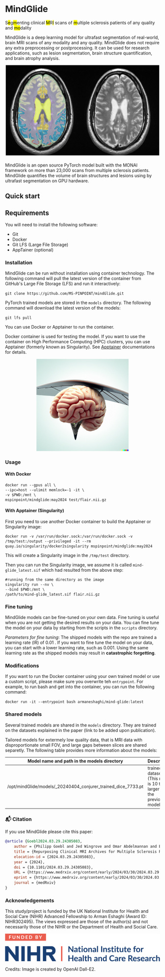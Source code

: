 # MindGlide

S<mark>e</mark>g<mark>m</mark>enting clinical <mark>M</mark>R<mark>I</mark> scans of <mark>m</mark>ultiple sclerosis patients of any quality and <mark>mo</mark>dality

MindGlide is a deep learning model for ultrafast segmentation of real-world, brain MRI scans of any modality and any quality. MindGlide does not require any extra preprocessing or postprocessing. It can be used for research applications, such as lesion segmentation, brain structure quantification, and brain atrophy analysis.

<p align="center">
<img src="assets/t2.png" alt="MindGlide logo" width="500" height="300">
</p>

MindGlide is an open source PyTorch model built with the MONAI framework
on more than 23,000 scans from multiple sclerosis patients. MindGlide
quantifies the volume of brain structures and lesions using by ultrafast
segmentation on GPU hardware.

## Quick start

## Requirements

You will need to install the following software:

- Git
- Docker
- Git LFS (Large File Storage)
- AppTainer (optional)

### Installation

MindGlide can be run without installation using container technology. The
following command will pull the latest version of the container from
GitHub's Large File Storage (LFS) and run it interactively:

`git clone https://github.com/MS-PINPOINT/mindGlide.git`

PyTorch trained models are stored in the `models` directory. The
following command will download the latest version of the models:

`git lfs pull`

You can use Docker or Apptainer to run the container. 

Docker container is used for testing the model. If you want to use the
container on High Performance Computing (HPC) clusters, you can use
Apptainer (formerly known as Singularity). See [Apptainer](https://apptainer.org/) documentations for details.

<p align="center">
<img src="assets/mindGlide_logo.png" alt="MindGlide logo" width="300" height="300">
</p>

### Usage

#### With Docker

```
docker run --gpus all \
--ipc=host --ulimit memlock=-1 -it \
-v $PWD:/mnt \
mspinpoint/mindglide:may2024 test/flair.nii.gz
```

#### With Apptainer (Singularity)

First you need to use another Docker container to build the Apptainer or Singularity image:

```
docker run -v /var/run/docker.sock:/var/run/docker.sock -v /tmp/test:/output --privileged -it --rm  quay.io/singularity/docker2singularity mspinpoint/mindglide:may2024
```

This will create a Singularity image in the `/tmp/test` directory.

Then you can run the Singularity image, we assume it is called `mind-glide_latest.sif`
which had resulted from the above step:

```
#running from the same directory as the image
singularity run --nv \
--bind $PWD:/mnt \
/path/to/mind-glide_latest.sif flair.nii.gz
```

### Fine tuning

MindGlide models can be fine-tuned on your own data. Fine tuning is useful when you are not getting the desired results on your data. You can fine tune the model on your data by starting from the scripts in the
`scripts` directory.

_Parameters for fine tuning_: The shipped models with the repo are trained a learning rate (lR)
of 0.01 . If you want to fine tune the model on your data, you can start with a lower learning rate, such as 0.001. Using the same learning rate as the shipped models may result in **catastrophic forgetting**.

### Modifications

If you want to run the Docker container using your own trained model or use
a custom script, please make sure you overwrite teh `entrypoint`. For example,
to run bash and get into the container, you can run the following command:

`docker run -it --entrypoint bash armaneshaghi/mind-glide:latest`

### Shared models

Several trained models are shared in the `models` directory.
They are trained on the datasets explained in the paper (link to be added upon publication).

Tailored models for extermely low quality data, that is MRI data with disproportionate small FOV, and large gaps between
slices are shared separetly. The following table provides
more information about the models:

| Model name and path in the models directory | Description | Dataset |
|-|-|-|
| /opt/mindGlide/models/_20240404_conjurer_trained_dice_7733.pt | trained on dataset 1 (This model is 10 times larger than the previous models) | IPMSA |

### 📬 Citation

If you use MindGlide please cite this paper:

```bibtex
@article {Goebl2024.03.29.24305083,
	author = {Philipp Goebl and Jed Wingrove and Omar Abdelmannan and Barbara Brito Vega and Jonathan Stutters and Silvia Da Graca Ramos and Owain Kenway and Thomas Rosoor and Evangeline Wassmer and Jeremy Chataway and Douglas Arnold and Louis Collins and Cheryl Hemmingway and Sridar Narayanan and Declan Chard and Juan Eugenio Iglesias and Frederik Barkhof and Yael Hacohen and Alan Thompson and Daniel Alexander and Olga Ciccarelli and Arman Eshaghi},
	title = {Repurposing Clinical MRI Archives for Multiple Sclerosis Research with a Flexible, Single-Modality Approach: New Insights from Old Scans},
	elocation-id = {2024.03.29.24305083},
	year = {2024},
	doi = {10.1101/2024.03.29.24305083},
	URL = {https://www.medrxiv.org/content/early/2024/03/30/2024.03.29.24305083},
	eprint = {https://www.medrxiv.org/content/early/2024/03/30/2024.03.29.24305083.full.pdf},
	journal = {medRxiv}
} 
```

### Acknowledgements

This study/project is funded by the UK National Institute for Health and Social Care (NIHR) Advanced Fellowship to Arman Eshaghi (Award ID: NIHR302495). The views expressed are those of the author(s) and not necessarily those of the NIHR or the Department of Health and Social Care.

<p align="left">
<img src="assets/nihr_logo.png" alt="NIHR logo" >
</p>

Credits: Image is created by OpenAI Dall-E2.